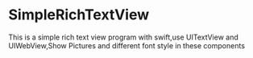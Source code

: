SimpleRichTextView
==================

This is a simple rich text view program with swift,use UITextView and UIWebView,Show Pictures and different font style in these components
